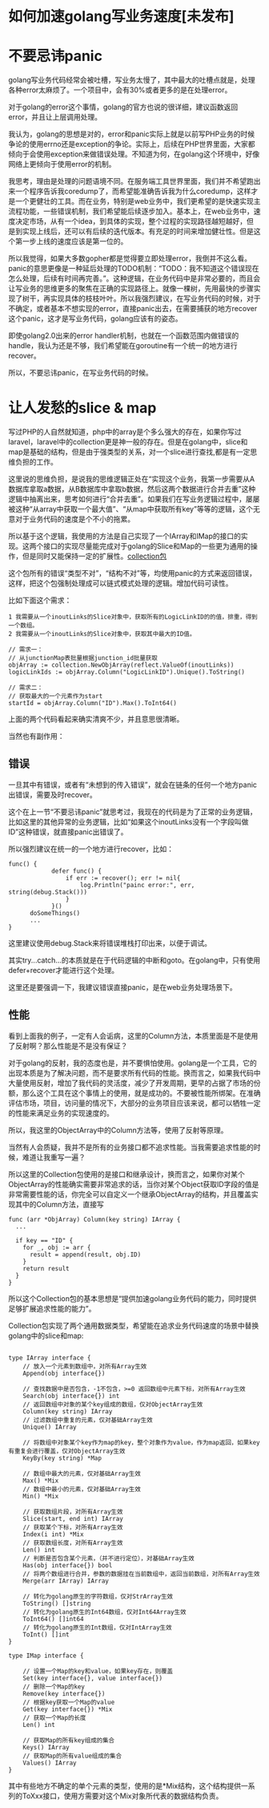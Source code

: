 # 如何加速golang写业务速度[未发布]

# 不要忌讳panic

golang写业务代码经常会被吐槽，写业务太慢了，其中最大的吐槽点就是，处理各种error太麻烦了。一个项目中，会有30%或者更多的是在处理error。

对于golang的error这个事情，golang的官方也说的很详细，建议函数返回error，并且让上层调用处理。

我认为，golang的思想是对的，error和panic实际上就是以前写PHP业务的时候争论的使用errno还是exception的争论。实际上，后续在PHP世界里面，大家都倾向于会使用exception来做错误处理。不知道为何，在golang这个环境中，好像网络上更倾向于使用error的机制。

我思考，理由是处理的问题语境不同。在服务端工具世界里面，我们并不希望跑出来一个程序告诉我coredump了，而希望能准确告诉我为什么coredump，这样才是一个更健壮的工具。而在业务，特别是web业务中，我们更希望的是快速实现主流程功能，一些错误机制，我们希望能后续逐步加入。基本上，在web业务中，速度决定市场，从有一个idea，到具体的实现，整个过程的实现路径越短越好，但是到实现上线后，还可以有后续的迭代版本。有充足的时间来增加健壮性。但是这个第一步上线的速度应该是第一位的。

所以我觉得，如果大多数gopher都是觉得要立即处理error，我倒并不这么看。panic的意思更像是一种延后处理的TODO机制：“TODO：我不知道这个错误现在怎么处理，后续有时间再完善。”。这种逻辑，在业务代码中是非常必要的，而且会让写业务的思维更多的聚焦在正确的实现路径上。就像一棵树，先用最快的步骤实现了树干，再实现具体的枝枝叶叶。所以我强烈建议，在写业务代码的时候，对于不确定，或者基本不想实现的error，直接panic出去，在需要捕获的地方recover这个panic，这才是写业务代码，golang应该有的姿态。

即使golang2.0出来的error handler机制，也就在一个函数范围内做错误的handle，我认为还是不够，我们希望能在goroutine有一个统一的地方进行recover。

所以，不要忌讳panic，在写业务代码的时候。

# 让人发愁的slice & map

写过PHP的人自然就知道，php中的array是个多么强大的存在，如果你写过laravel，laravel中的collection更是神一般的存在。但是在golang中，slice和map是基础的结构，但是由于强类型的关系，对一个slice进行查找,都是有一定思维负担的工作。

这里说的思维负担，是说我的思维逻辑正处在“实现这个业务，我第一步需要从A数据库拿取a数据，从B数据库中拿取b数据，然后这两个数据进行合并去重”这种逻辑中抽离出来，思考如何进行“合并去重”。如果我们在写业务逻辑过程中，屡屡被这种“从array中获取一个最大值”、“从map中获取所有key”等等的逻辑，这个无意对于业务代码的速度是个不小的拖累。

所以基于这个逻辑，我使用的方法是自己实现了一个IArray和IMap的接口的实现。这两个接口的实现尽量能完成对于golang的Slice和Map的一些更为通用的操作，但是同时又能保持一定的扩展性。[collection包](https://github.com/jianfengye/collection)

这个包所有的错误“类型不对”，“结构不对”等，均使用panic的方式来返回错误，这样，把这个包强制处理成可以链式模式处理的逻辑。增加代码可读性。

比如下面这个需求：
```
1 我需要从一个inoutLinks的Slice对象中，获取所有的LogicLinkID的的值，排重，得到一个数组。
2 我需要从一个inoutLinks的Slice对象中，获取其中最大的ID值。
```
```
// 需求一：
// 从junctionMap表批量根据junction_id批量获取
objArray := collection.NewObjArray(reflect.ValueOf(inoutLinks))
logicLinkIds := objArray.Column("LogicLinkID").Unique().ToString()

// 需求二：
// 获取最大的一个元素作为start
startId = objArray.Column("ID").Max().ToInt64()
```

上面的两个代码看起来确实清爽不少，并且意思很清晰。

当然也有副作用：

## 错误

一旦其中有错误，或者有“未想到的传入错误”，就会在链条的任何一个地方panic出错误，需要及时recover。

这个在上一节“不要忌讳panic”就思考过，我现在的代码是为了正常的业务逻辑，比如这里的其他异常的业务逻辑，比如“如果这个inoutLinks没有一个字段叫做ID”这种错误，就直接panic出错误了。

所以强烈建议在统一的一个地方进行recover，比如：
```
func() {
			defer func() {
				if err := recover(); err != nil{
					log.Println("painc error:", err, string(debug.Stack()))
				}
			}()
      doSomeThings()
      ...
}
```
这里建议使用debug.Stack来将错误堆栈打印出来，以便于调试。

其实try...catch...的本质就是在于代码逻辑的中断和goto。在golang中，只有使用defer+recover才能进行这个处理。

这里还是要强调一下，我建议错误直接panic，是在web业务处理场景下。

## 性能

看到上面我的例子，一定有人会诟病，这里的Column方法，本质里面是不是使用了反射啊？那么性能是不是没有保证？

对于golang的反射，我的态度也是，并不要惧怕使用。golang是一个工具，它的出现本质是为了解决问题，而不是要求所有代码的性能。换而言之，如果我代码中大量使用反射，增加了我代码的灵活度，减少了开发周期，更早的占据了市场的份额，那么这个工具在这个事情上的使用，就是成功的。不要被性能所绑架。在准确评估市场，项目，访问量的情况下，大部分的业务项目应该来说，都可以牺牲一定的性能来满足业务的实现速度的。

所以，我这里的ObjectArray中的Column方法等，使用了反射等原理。

当然有人会质疑，我并不是所有的业务接口都不追求性能。当我需要追求性能的时候，难道让我重写一遍？

所以这里的Collection包使用的是接口和继承设计，换而言之，如果你对某个ObjectArray的性能确实需要非常追求的话，当你对某个Object获取ID字段的值是非常需要性能的话，你完全可以自定义一个继承ObjectArray的结构，并且覆盖实现其中的Column方法，直接写
```
func (arr *ObjArray) Column(key string) IArray {
  ...

  if key == "ID" {
    for _, obj := arr {
      result = append(result, obj.ID)
    }
    return result
  }
}
```

所以这个Collection包的基本思想是“提供加速golang业务代码的能力，同时提供足够扩展追求性能的能力”。

Collection包实现了两个通用数据类型，希望能在追求业务代码速度的场景中替换golang中的slice和map:
```

type IArray interface {
	// 放入一个元素到数组中，对所有Array生效
	Append(obj interface{})

	// 查找数据中是否包含，-1不包含，>=0 返回数组中元素下标，对所有Array生效
	Search(obj interface{}) int
	// 返回数组中对象的某个key组成的数组，仅对ObjectArray生效
	Column(key string) IArray
	// 过滤数组中重复的元素，仅对基础Array生效
	Unique() IArray

	// 将数组中对象某个key作为map的key，整个对象作为value，作为map返回，如果key有重复会进行覆盖，仅对ObjectArray生效
	KeyBy(key string) *Map

	// 数组中最大的元素，仅对基础Array生效
	Max() *Mix
	// 数组中最小的元素，仅对基础Array生效
	Min() *Mix

	// 获取数组片段，对所有Array生效
	Slice(start, end int) IArray
	// 获取某个下标，对所有Array生效
	Index(i int) *Mix
	// 获取数组长度，对所有Array生效
	Len() int
	// 判断是否包含某个元素，（并不进行定位），对基础Array生效
	Has(obj interface{}) bool
	// 将两个数组进行合并，参数的数据挂在当前数组中，返回当前数组，对所有Array生效
	Merge(arr IArray) IArray

	// 转化为golang原生的字符数组，仅对StrArray生效
	ToString() []string
	// 转化为golang原生的Int64数组，仅对Int64Array生效
	ToInt64() []int64
	// 转化为golang原生的Int数组，仅对IntArray生效
	ToInt() []int
}
```
```
type IMap interface {

	// 设置一个Map的key和value，如果key存在，则覆盖
	Set(key interface{}, value interface{})
	// 删除一个Map的key
	Remove(key interface{})
	// 根据key获取一个Map的value
	Get(key interface{}) *Mix
	// 获取一个Map的长度
	Len() int

	// 获取Map的所有key组成的集合
	Keys() IArray
	// 获取Map的所有value组成的集合
	Values() IArray
}
```

其中有些地方不确定的单个元素的类型，使用的是*Mix结构，这个结构提供一系列的ToXxx接口，使用方需要对这个Mix对象所代表的数据结构负责。
